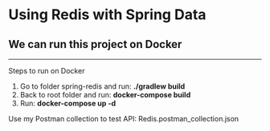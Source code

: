 # Using Redis with Spring Data
## We can run this project on Docker
---
Steps to run on Docker
1. Go to folder spring-redis and run: <b>./gradlew build</b>
2. Back to root folder and run: <b>docker-compose build</b>
3. Run: <b>docker-compose up -d</b>

Use my Postman collection to test API: Redis.postman_collection.json
